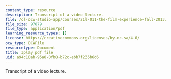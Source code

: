 ```yaml
---
content_type: resource
description: Transcript of a video lecture.
file: /ol-ocw-studio-app/courses/21l-011-the-film-experience-fall-2013/a94c10ab95a80fb8b72cebb7f235b6d6_oocw6x_kCQs.pdf
file_size: 97879
file_type: application/pdf
learning_resource_types: []
license: https://creativecommons.org/licenses/by-nc-sa/4.0/
ocw_type: OCWFile
resourcetype: Document
title: 3play pdf file
uid: a94c10ab-95a8-0fb8-b72c-ebb7f235b6d6
---
```

Transcript of a video lecture.